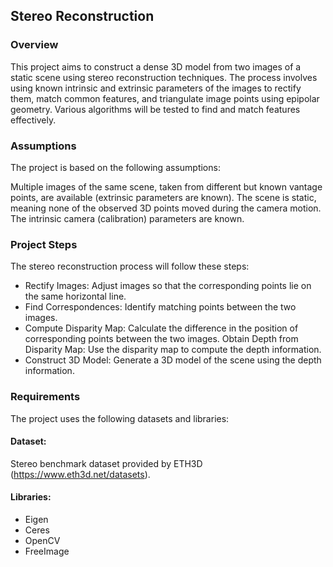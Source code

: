 ## Stereo Reconstruction
### Overview
This project aims to construct a dense 3D model from two images of a static scene using stereo reconstruction techniques. The process involves using known intrinsic and extrinsic parameters of the images to rectify them, match common features, and triangulate image points using epipolar geometry. Various algorithms will be tested to find and match features effectively.

### Assumptions
The project is based on the following assumptions:

Multiple images of the same scene, taken from different but known vantage points, are available (extrinsic parameters are known).
The scene is static, meaning none of the observed 3D points moved during the camera motion.
The intrinsic camera (calibration) parameters are known.

### Project Steps
The stereo reconstruction process will follow these steps:

- Rectify Images: Adjust images so that the corresponding points lie on the same horizontal line.
- Find Correspondences: Identify matching points between the two images.
- Compute Disparity Map: Calculate the difference in the position of corresponding points between the two images.
Obtain Depth from Disparity Map: Use the disparity map to compute the depth information.
- Construct 3D Model: Generate a 3D model of the scene using the depth information.
### Requirements
The project uses the following datasets and libraries:

#### Dataset: 
Stereo benchmark dataset provided by ETH3D (https://www.eth3d.net/datasets).
#### Libraries:
- Eigen
- Ceres
- OpenCV
- FreeImage
